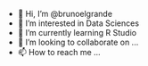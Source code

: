 - 👋 Hi, I’m @brunoelgrande
- 👀 I’m interested in Data Sciences
- 🌱 I’m currently learning R Studio
- 💞️ I’m looking to collaborate on ...
- 📫 How to reach me ...

<!---
brunoelgrande/brunoelgrande is a ✨ special ✨ repository because its `README.md` (this file) appears on your GitHub profile.
You can click the Preview link to take a look at your changes.
--->
